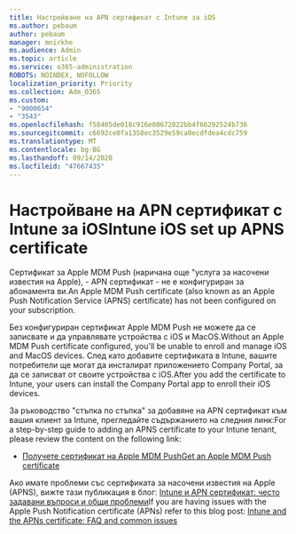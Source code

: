 ```yaml
---
title: Настройване на APN сертификат с Intune за iOS
ms.author: pebaum
author: pebaum
manager: mnirkhe
ms.audience: Admin
ms.topic: article
ms.service: o365-administration
ROBOTS: NOINDEX, NOFOLLOW
localization_priority: Priority
ms.collection: Adm_O365
ms.custom:
- "9000654"
- "3543"
ms.openlocfilehash: f58405de018c916e08672022bb4f66292524b736
ms.sourcegitcommit: c6692ce0fa1358ec3529e59ca0ecdfdea4cdc759
ms.translationtype: MT
ms.contentlocale: bg-BG
ms.lasthandoff: 09/14/2020
ms.locfileid: "47667435"
---
```

# <a name="intune-ios-set-up-apns-certificate"></a><span data-ttu-id="4cd22-102">Настройване на APN сертификат с Intune за iOS</span><span class="sxs-lookup"><span data-stu-id="4cd22-102">Intune iOS set up APNS certificate</span></span>

<span data-ttu-id="4cd22-103">Сертификат за Apple MDM Push (наричана още "услуга за насочени известия на Apple), - APN сертификат - не е конфигуриран за абонамента ви.</span><span class="sxs-lookup"><span data-stu-id="4cd22-103">An Apple MDM Push certificate (also known as an Apple Push Notification Service (APNS) certificate) has not been configured on your subscription.</span></span>

<span data-ttu-id="4cd22-104">Без конфигуриран сертификат Apple MDM Push не можете да се записвате и да управлявате устройства с iOS и MacOS.</span><span class="sxs-lookup"><span data-stu-id="4cd22-104">Without an Apple MDM Push certificate configured, you'll be unable to enroll and manage iOS and MacOS devices.</span></span> <span data-ttu-id="4cd22-105">След като добавите сертификата в Intune, вашите потребители ще могат да инсталират приложението Company Portal, за да се записват от своите устройства с iOS.</span><span class="sxs-lookup"><span data-stu-id="4cd22-105">After you add the certificate to Intune, your users can install the Company Portal app to enroll their iOS devices.</span></span>

<span data-ttu-id="4cd22-106">За ръководство "стъпка по стъпка" за добавяне на APN сертификат към вашия клиент за Intune, прегледайте съдържанието на следния линк:</span><span class="sxs-lookup"><span data-stu-id="4cd22-106">For a step-by-step guide to adding an APNS certificate to your Intune tenant, please review the content on the following link:</span></span>

- [<span data-ttu-id="4cd22-107">Получете сертификат на Apple MDM Push</span><span class="sxs-lookup"><span data-stu-id="4cd22-107">Get an Apple MDM Push certificate</span></span>](https://docs.microsoft.com/mem/intune/enrollment/apple-mdm-push-certificate-get)

<span data-ttu-id="4cd22-108">Ако имате проблеми със сертификата за насочени известия на Apple (APNS), вижте тази публикация в блог: [Intune и APN сертификат: често задавани въпроси и общи проблеми](https://techcommunity.microsoft.com/t5/Intune-Customer-Success/Intune-and-the-APNs-certificate-FAQ-and-common-issues/ba-p/280121)</span><span class="sxs-lookup"><span data-stu-id="4cd22-108">If you are having issues with the Apple Push Notification certificate (APNs) refer to this blog post: [Intune and the APNs certificate: FAQ and common issues](https://techcommunity.microsoft.com/t5/Intune-Customer-Success/Intune-and-the-APNs-certificate-FAQ-and-common-issues/ba-p/280121)</span></span>
